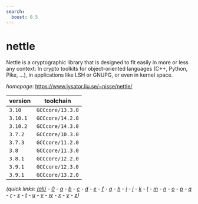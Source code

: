 ```yaml
---
search:
  boost: 0.5
---
```

# nettle

Nettle is a cryptographic library that is designed to fit easily  in more or less any context: In crypto toolkits for object-oriented  languages (C++, Python, Pike, ...), in applications like LSH or GNUPG,  or even in kernel space.

*homepage*: <https://www.lysator.liu.se/~nisse/nettle/>

version | toolchain
--------|----------
``3.10`` | ``GCCcore/13.3.0``
``3.10.1`` | ``GCCcore/14.2.0``
``3.10.2`` | ``GCCcore/14.3.0``
``3.7.2`` | ``GCCcore/10.3.0``
``3.7.3`` | ``GCCcore/11.2.0``
``3.8`` | ``GCCcore/11.3.0``
``3.8.1`` | ``GCCcore/12.2.0``
``3.9.1`` | ``GCCcore/12.3.0``
``3.9.1`` | ``GCCcore/13.2.0``


*(quick links: [(all)](../index.md) - [0](../0/index.md) - [a](../a/index.md) - [b](../b/index.md) - [c](../c/index.md) - [d](../d/index.md) - [e](../e/index.md) - [f](../f/index.md) - [g](../g/index.md) - [h](../h/index.md) - [i](../i/index.md) - [j](../j/index.md) - [k](../k/index.md) - [l](../l/index.md) - [m](../m/index.md) - [n](../n/index.md) - [o](../o/index.md) - [p](../p/index.md) - [q](../q/index.md) - [r](../r/index.md) - [s](../s/index.md) - [t](../t/index.md) - [u](../u/index.md) - [v](../v/index.md) - [w](../w/index.md) - [x](../x/index.md) - [y](../y/index.md) - [z](../z/index.md))*

